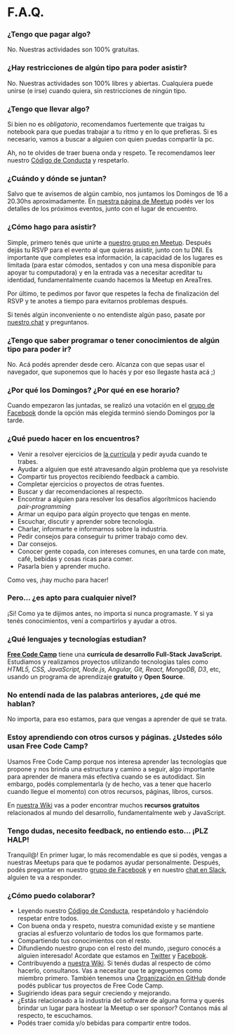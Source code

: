 # F.A.Q.

### ¿Tengo que pagar algo?
No. Nuestras actividades son 100% gratuitas. 

### ¿Hay restricciones de algún tipo para poder asistir?  
No. Nuestras actividades son 100% libres y abiertas. Cualquiera puede unirse (e irse) cuando quiera, sin restricciones de ningún tipo. 

### ¿Tengo que llevar algo?
Si bien no es *obligatorio*, recomendamos fuertemente que traigas tu notebook para que puedas trabajar a tu ritmo y en lo que prefieras. Si es necesario, vamos a buscar a alguien con quien puedas compartir la pc.

Ah, no te olvides de traer buena onda y respeto. Te recomendamos leer nuestro [Código de Conducta](LINK) y respetarlo.

### ¿Cuándo y dónde se juntan?
Salvo que te avisemos de algún cambio, nos juntamos los Domingos de 16 a 20.30hs aproximadamente. En [nuestra página de Meetup](http://www.meetup.com/es/FreeCodeCampBA/) podés ver los detalles de los próximos eventos, junto con el lugar de encuentro.

### ¿Cómo hago para asistir?
Simple, primero tenés que unirte a [nuestro grupo en Meetup](http://www.meetup.com/es/freecodecampba/). Después dejás tu RSVP para el evento al que quieras asistir, junto con tu DNI. Es importante que completes esa información, la capacidad de los lugares es limitada (para estar cómodos, sentados y con una mesa disponible para apoyar tu computadora) y en la entrada vas a necesitar acreditar tu identidad, fundamentalmente cuando hacemos la Meetup en AreaTres.  

Por último, te pedimos por favor que respetes la fecha de finalización del RSVP y te anotes a tiempo para evitarnos problemas después.

Si tenés algún inconveniente o no entendiste algún paso, pasate por [nuestro chat](http://freecodecampba.org/chat) y preguntanos.  

### ¿Tengo que saber programar o tener conocimientos de algún tipo para poder ir? 
No. Acá podés aprender desde cero. Alcanza con que sepas usar el navegador, que suponemos que lo hacés y por eso llegaste hasta acá ;)

### ¿Por qué los Domingos? ¿Por qué en ese horario? 
Cuando empezaron las juntadas, se realizó una votación en el [grupo de Facebook](https://www.facebook.com/groups/free.code.camp.buenos.aires/) donde la opción más elegida terminó siendo Domingos por la tarde.

### ¿Qué puedo hacer en los encuentros?
- Venir a resolver ejercicios de [la currícula](https://www.freecodecamp.com/map) y pedir ayuda cuando te trabes. 
- Ayudar a alguien que esté atravesando algún problema que ya resolviste
- Compartir tus proyectos recibiendo feedback a cambio. 
- Completar ejercicios o proyectos de otras fuentes. 
- Buscar y dar recomendaciones al respecto. 
- Encontrar a alguien para resolver los desafíos algorítmicos haciendo *pair-programming* 
- Armar un equipo para algún proyecto que tengas en mente. 
- Escuchar, discutir y aprender sobre tecnología. 
- Charlar, informarte e informarnos sobre la industria. 
- Pedir consejos para conseguir tu primer trabajo como dev. 
- Dar consejos.
- Conocer gente copada, con intereses comunes, en una tarde con mate, café, bebidas y cosas ricas para comer.
- Pasarla bien y aprender mucho. 

Como ves, ¡hay mucho para hacer!

### Pero... ¿es apto para cualquier nivel?
¡Si! Como ya te dijimos antes, no importa si nunca programaste. Y si ya tenés conocimientos, vení a compartirlos y ayudar a otros.

### ¿Qué lenguajes y tecnologías estudian?
[**Free Code Camp**](https://www.freecodecamp.com/) tiene una **currícula de desarrollo Full-Stack JavaScript.** Estudiamos y realizamos proyectos utilizando tecnologías tales como *HTML5, CSS, JavaScript, Node.js, Angular, Git, React, MongoDB, D3*, etc, usando un programa de aprendizaje **gratuito** y **Open Source**.

### No entendí nada de las palabras anteriores, ¿de qué me hablan?
No importa, para eso estamos, para que vengas a aprender de qué se trata.

### Estoy aprendiendo con otros cursos y páginas. ¿Ustedes sólo usan Free Code Camp?
Usamos Free Code Camp porque nos interesa aprender las tecnologías que propone y nos brinda una estructura y camino a seguir, algo importante para aprender de manera más efectiva cuando se es autodidact. Sin embargo, podés complementarla (y de hecho, vas a tener que hacerlo cuando llegue el momento) con otros recursos, páginas, libros, cursos. 

En [nuestra Wiki](https://github.com/FreeCodeCampBA/links/wiki) vas a poder encontrar muchos **recursos gratuitos** relacionados al mundo del desarrollo, fundamentalmente web y JavaScript.

### Tengo dudas, necesito feedback, no entiendo esto... ¡PLZ HALP!
Tranquil@! En primer lugar, lo más recomendable es que si podés, vengas a nuestras Meetups para que te podamos ayudar personalmente. Después, podés preguntar en nuestro [grupo de Facebook](https://www.facebook.com/groups/free.code.camp.buenos.aires/) y en nuestro [chat en Slack](https://freecodecampba.herokuapp.com/), alguien te va a responder.

### ¿Cómo puedo colaborar?
- Leyendo nuestro [Código de Conducta](), respetándolo y haciéndolo respetar entre todos.
- Con buena onda y respeto, nuestra comunidad existe y se mantiene gracias al esfuerzo voluntario de todos los que formamos parte.
- Compartiendo tus conocimientos con el resto.
- Difundiendo nuestro grupo con el resto del mundo, ¡seguro conocés a alguien interesado! Acordate que estamos en [Twitter](https://twitter.com/FreeCodeCampBA) y [Facebook](https://www.facebook.com/groups/free.code.camp.buenos.aires/).
- Contribuyendo a [nuestra Wiki](https://github.com/FreeCodeCampBA/links/wiki). Si tenés dudas al respecto de cómo hacerlo, consultanos. Vas a necesitar que te agreguemos como miembro primero. También tenemos una [Organización en GitHub](https://github.com/FreeCodeCampBA) donde podés publicar tus proyectos de Free Code Camp.
- Sugiriendo ideas para seguir creciendo y mejorando.
- ¿Estás relacionado a la industria del software de alguna forma y querés brindar un lugar para hostear la Meetup o ser sponsor? Contanos más al respecto, te escuchamos.
- Podés traer comida y/o bebidas para compartir entre todos.

